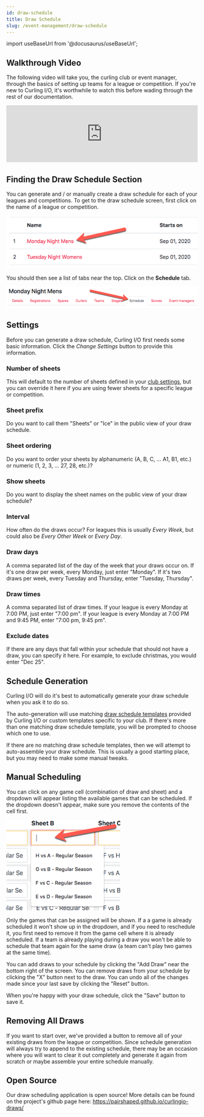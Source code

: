 ```yaml
---
id: draw-schedule
title: Draw Schedule
slug: /event-management/draw-schedule
---
```

import useBaseUrl from '@docusaurus/useBaseUrl';

## Walkthrough Video

The following video will take you, the curling club or event manager, through the basics of setting up teams for a league or competition.
If you're new to Curling I/O, it's worthwhile to watch this before wading through the rest of our documentation.

<div className="text--center videoWrapper">
  <iframe width="100%" src="https://www.youtube.com/embed/j9rZtDobvg0" frameBorder="0" allow="accelerometer; autoplay; clipboard-write; encrypted-media; gyroscope; picture-in-picture" allowFullScreen></iframe>
</div>

## Finding the Draw Schedule Section

You can generate and / or manually create a draw schedule for each of your leagues and competitions.
To get to the draw schedule screen, first click on the name of a league or competition.

![Events List](/img/docs/event-management/shared/events.png)

You should then see a list of tabs near the top.
Click on the **Schedule** tab.

![Draw Schedule Navigation](/img/docs/event-management/draw-schedule/navigation.png)

## Settings

Before you can generate a draw schedule, Curling I/O first needs some basic information.
Click the *Change Settings* button to provide this information.

### Number of sheets

This will default to the number of sheets defined in your [club settings](/docs/club-management/settings), but you can override it here if you are using fewer sheets for a specific league or competition.

### Sheet prefix

Do you want to call them "Sheets" or "Ice" in the public view of your draw schedule.

### Sheet ordering

Do you want to order your sheets by alphanumeric (A, B, C, ... A1, B1, etc.) or numeric (1, 2, 3, ... 27, 28, etc.)?

### Show sheets

Do you want to display the sheet names on the public view of your draw schedule?

### Interval

How often do the draws occur?
For leagues this is usually *Every Week*, but could also be *Every Other Week* or *Every Day*.

### Draw days

A comma separated list of the day of the week that your draws occur on.
If it's one draw per week, every Monday, just enter "Monday".
If it's two draws per week, every Tuesday and Thursday, enter "Tuesday, Thursday".

### Draw times

A comma separated list of draw times.
If your league is every Monday at 7:00 PM, just enter "7:00 pm".
If your league is every Monday at 7:00 PM and 9:45 PM, enter "7:00 pm, 9:45 pm".

### Exclude dates

If there are any days that fall within your schedule that should not have a draw, you can specify it here.
For example, to exclude christmas, you would enter "Dec 25".

## Schedule Generation

Curling I/O will do it's best to automatically generate your draw schedule when you ask it to do so.

The auto-generation will use matching [draw schedule templates](/docs/club-management/draw-schedule-templates) provided by Curling I/O or custom templates specific to your club.
If there's more than one matching draw schedule template, you will be prompted to choose which one to use.

If there are no matching draw schedule templates, then we will attempt to auto-assemble your draw schedule.
This is usually a good starting place, but you may need to make some manual tweaks.

## Manual Scheduling

You can click on any game cell (combination of draw and sheet) and a dropdown will appear listing the available games that can be scheduled.
If the dropdown doesn't appear, make sure you remove the contents of the cell first.

![Manual Edit](/img/docs/event-management/draw-schedule/manual-edit.png)

Only the games that can be assigned will be shown.
If a a game is already scheduled it won't show up in the dropdown, and if you need to reschedule it, you first need to remove it from the game cell where it is already scheduled.
If a team is already playing during a draw you won't be able to schedule that team again for the same draw (a team can't play two games at the same time).

You can add draws to your schedule by clicking the "Add Draw" near the bottom right of the screen.
You can remove draws from your schedule by clicking the "X" button next to the draw.
You can undo all of the changes made since your last save by clicking the "Reset" button.

When you're happy with your draw schedule, click the "Save" button to save it.

## Removing All Draws

If you want to start over, we've provided a button to remove all of your existing draws from the league or competition.
Since schedule generation will always try to append to the existing schedule, there may be an occasion where you will want to clear it out completely and generate it again from scratch or maybe assemble your entire schedule manually.


## Open Source

Our draw scheduling application is open source! More details can be found on the project's github page here: <https://pairshaped.github.io/curlingio-draws/>
